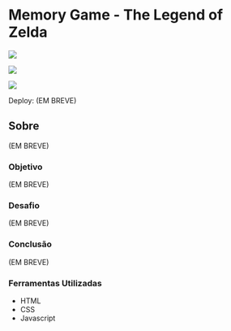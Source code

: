 # Memory Game - The Legend of Zelda

![](./)

![](./)

![](./)

Deploy: (EM BREVE)

## Sobre

(EM BREVE)

### Objetivo

(EM BREVE)

### Desafio

(EM BREVE)

### Conclusão

(EM BREVE)

### Ferramentas Utilizadas

- HTML
- CSS
- Javascript
